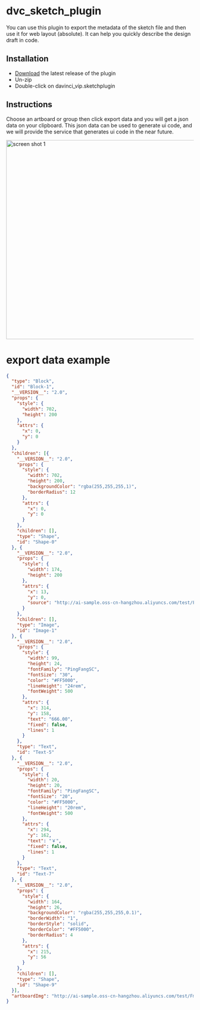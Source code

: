 # dvc_sketch_plugin

You can use this plugin to export the metadata of the sketch file and then use it for web layout (absolute).
It can help you quickly describe the design draft in code.

## Installation

* [Download](http://ai-sample.oss-cn-hangzhou.aliyuncs.com/sketch/1544423092179.zip) the latest release of the plugin
* Un-zip
* Double-click on davinci_vip.sketchplugin

## Instructions

Choose an artboard or group then click export data and you will get a json data on your clipboard. This json data can be used to generate ui code, and we will provide the service that generates ui code in the near future.

<img width="535" alt="screen shot 1" src="https://img.alicdn.com/tfs/TB1tKrivIbpK1RjSZFyXXX_qFXa-1340-850.png">

# export data example

``` json
{
  "type": "Block",
  "id": "Block-1",
  "__VERSION__": "2.0",
  "props": {
    "style": {
      "width": 702,
      "height": 200
    },
    "attrs": {
      "x": 0,
      "y": 0
    }
  },
  "children": [{
    "__VERSION__": "2.0",
    "props": {
      "style": {
        "width": 702,
        "height": 200,
        "backgroundColor": "rgba(255,255,255,1)",
        "borderRadius": 12
      },
      "attrs": {
        "x": 0,
        "y": 0
      }
    },
    "children": [],
    "type": "Shape",
    "id": "Shape-0"
  }, {
    "__VERSION__": "2.0",
    "props": {
      "style": {
        "width": 174,
        "height": 200
      },
      "attrs": {
        "x": 13,
        "y": 0,
        "source": "http://ai-sample.oss-cn-hangzhou.aliyuncs.com/test/FgxJZc5mQEWncoaunbI5kaf89crJ.png"
      }
    },
    "children": [],
    "type": "Image",
    "id": "Image-1"
  }, {
    "__VERSION__": "2.0",
    "props": {
      "style": {
        "width": 99,
        "height": 24,
        "fontFamily": "PingFangSC",
        "fontSize": "30",
        "color": "#FF5000",
        "lineHeight": "24rem",
        "fontWeight": 500
      },
      "attrs": {
        "x": 314,
        "y": 158,
        "text": "666.00",
        "fixed": false,
        "lines": 1
      }
    },
    "type": "Text",
    "id": "Text-5"
  }, {
    "__VERSION__": "2.0",
    "props": {
      "style": {
        "width": 20,
        "height": 20,
        "fontFamily": "PingFangSC",
        "fontSize": "20",
        "color": "#FF5000",
        "lineHeight": "20rem",
        "fontWeight": 500
      },
      "attrs": {
        "x": 294,
        "y": 162,
        "text": "￥",
        "fixed": false,
        "lines": 1
      }
    },
    "type": "Text",
    "id": "Text-7"
  }, {
    "__VERSION__": "2.0",
    "props": {
      "style": {
        "width": 164,
        "height": 26,
        "backgroundColor": "rgba(255,255,255,0.1)",
        "borderWidth": "1",
        "borderStyle": "solid",
        "borderColor": "#FF5000",
        "borderRadius": 4
      },
      "attrs": {
        "x": 215,
        "y": 56
      }
    },
    "children": [],
    "type": "Shape",
    "id": "Shape-9"
  }],
  "artboardImg": "http://ai-sample.oss-cn-hangzhou.aliyuncs.com/test/FmR0vOY7e5w_N5BQAE05HK5ulVmJ.png"
}
```
